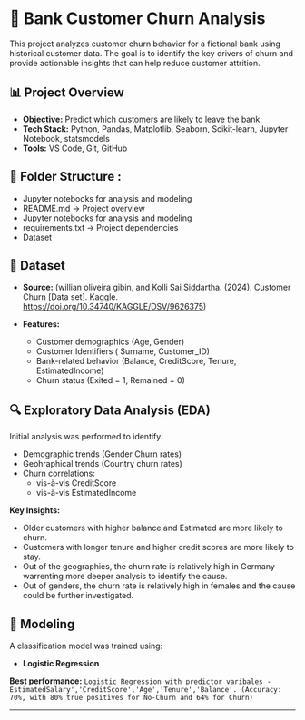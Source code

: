 # 🏦 Bank Customer Churn Analysis

This project analyzes customer churn behavior for a fictional bank using historical customer data. The goal is to identify the key drivers of churn and provide actionable insights that can help reduce customer attrition.

## 📊 Project Overview

- **Objective:** Predict which customers are likely to leave the bank.
- **Tech Stack:** Python, Pandas, Matplotlib, Seaborn, Scikit-learn, Jupyter Notebook, statsmodels
- **Tools:** VS Code, Git, GitHub

## 📁 Folder Structure :

- Jupyter notebooks for analysis and modeling
- README.md -> Project overview
- Jupyter notebooks for analysis and modeling
- requirements.txt -> Project dependencies
- Dataset


## 📌 Dataset

- **Source:** (willian oliveira gibin, and Kolli Sai Siddartha. (2024). Customer Churn [Data set]. Kaggle. https://doi.org/10.34740/KAGGLE/DSV/9626375)

- **Features:**
  - Customer demographics (Age, Gender)
  - Customer Identifiers ( Surname, Customer_ID)
  - Bank-related behavior (Balance, CreditScore, Tenure, EstimatedIncome)
  - Churn status (Exited = 1, Remained = 0)

## 🔍 Exploratory Data Analysis (EDA)

Initial analysis was  performed to identify:
- Demographic trends (Gender Churn rates)
- Geohraphical trends (Country churn rates)
- Churn correlations:
    - vis-à-vis CreditScore 
    - vis-à-vis EstimatedIncome

**Key Insights:**
- Older customers with higher balance and Estimated are more likely to churn. 
- Customers with longer tenure and higher credit scores are more likely to stay.
- Out of the geographies, the churn rate is relatively high in Germany warrenting more deeper analysis to identify the cause.
- Out of genders, the churn rate is relatively high in females and the cause could be further investigated. 

## 🧠 Modeling

A classification model was trained using:
- **Logistic Regression**

**Best performance:** `Logistic Regression with predictor varibales - EstimatedSalary','CreditScore','Age','Tenure','Balance'.
(Accuracy: 70%, with 80% true positives for No-Churn and 64% for Churn)`

---

